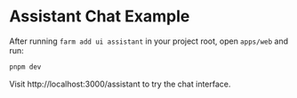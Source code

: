 # Assistant Chat Example

After running `farm add ui assistant` in your project root, open `apps/web` and run:

```bash
pnpm dev
```

Visit http://localhost:3000/assistant to try the chat interface.
